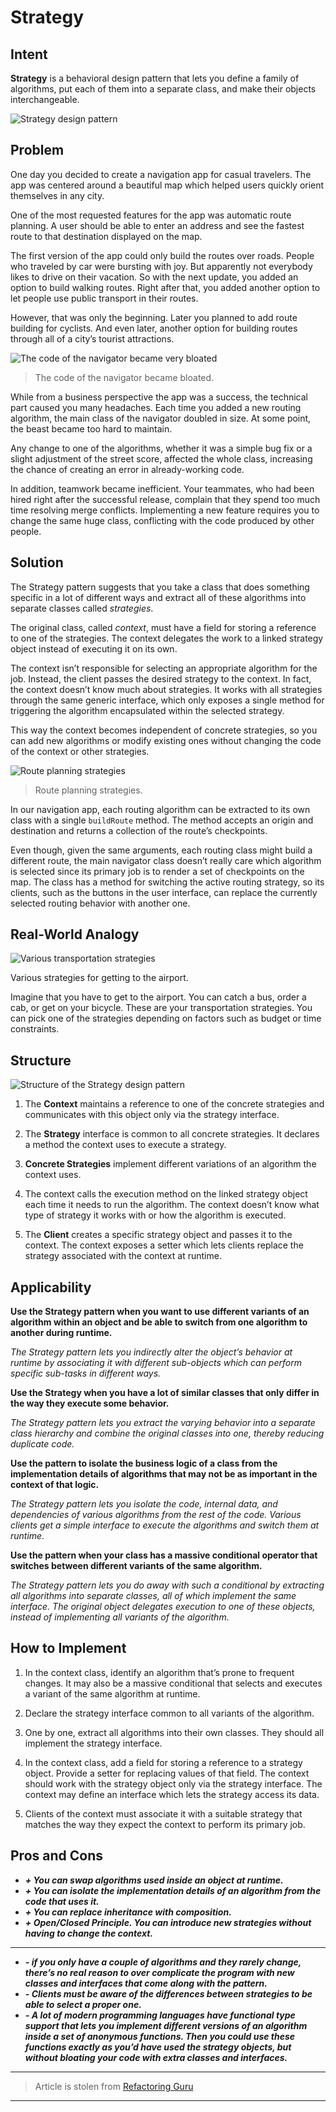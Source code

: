 # Strategy
## Intent

**Strategy** is a behavioral design pattern that lets you define a family of algorithms, put each of them into a separate class, and make their objects interchangeable.

![Strategy design pattern](https://refactoring.guru/images/patterns/content/strategy/strategy.png)</figure>

## Problem

One day you decided to create a navigation app for casual travelers. The app was centered around a beautiful map which helped users quickly orient themselves in any city.

One of the most requested features for the app was automatic route planning. A user should be able to enter an address and see the fastest route to that destination displayed on the map.

The first version of the app could only build the routes over roads. People who traveled by car were bursting with joy. But apparently not everybody likes to drive on their vacation. So with the next update, you added an option to build walking routes. Right after that, you added another option to let people use public transport in their routes.

However, that was only the beginning. Later you planned to add route building for cyclists. And even later, another option for building routes through all of a city’s tourist attractions.

![The code of the navigator became very bloated](https://refactoring.guru/images/patterns/diagrams/strategy/problem.png)

>The code of the navigator became bloated.

While from a business perspective the app was a success, the technical part caused you many headaches. Each time you added a new routing algorithm, the main class of the navigator doubled in size. At some point, the beast became too hard to maintain.

Any change to one of the algorithms, whether it was a simple bug fix or a slight adjustment of the street score, affected the whole class, increasing the chance of creating an error in already-working code.

In addition, teamwork became inefficient. Your teammates, who had been hired right after the successful release, complain that they spend too much time resolving merge conflicts. Implementing a new feature requires you to change the same huge class, conflicting with the code produced by other people.

## Solution

The Strategy pattern suggests that you take a class that does something specific in a lot of different ways and extract all of these algorithms into separate classes called _strategies_.

The original class, called _context_, must have a field for storing a reference to one of the strategies. The context delegates the work to a linked strategy object instead of executing it on its own.

The context isn’t responsible for selecting an appropriate algorithm for the job. Instead, the client passes the desired strategy to the context. In fact, the context doesn’t know much about strategies. It works with all strategies through the same generic interface, which only exposes a single method for triggering the algorithm encapsulated within the selected strategy.

This way the context becomes independent of concrete strategies, so you can add new algorithms or modify existing ones without changing the code of the context or other strategies.

![Route planning strategies](https://refactoring.guru/images/patterns/diagrams/strategy/solution.png)

>Route planning strategies.

In our navigation app, each routing algorithm can be extracted to its own class with a single `buildRoute` method. The method accepts an origin and destination and returns a collection of the route’s checkpoints.

Even though, given the same arguments, each routing class might build a different route, the main navigator class doesn’t really care which algorithm is selected since its primary job is to render a set of checkpoints on the map. The class has a method for switching the active routing strategy, so its clients, such as the buttons in the user interface, can replace the currently selected routing behavior with another one.

## Real-World Analogy

![Various transportation strategies](https://refactoring.guru/images/patterns/content/strategy/strategy-comic-1.png)

Various strategies for getting to the airport.

Imagine that you have to get to the airport. You can catch a bus, order a cab, or get on your bicycle. These are your transportation strategies. You can pick one of the strategies depending on factors such as budget or time constraints.

## Structure

![Structure of the Strategy design pattern](https://refactoring.guru/images/patterns/diagrams/strategy/structure-indexed.png)

1.  The **Context** maintains a reference to one of the concrete strategies and communicates with this object only via the strategy interface.

2.  The **Strategy** interface is common to all concrete strategies. It declares a method the context uses to execute a strategy.

3.  **Concrete Strategies** implement different variations of an algorithm the context uses.

4.  The context calls the execution method on the linked strategy object each time it needs to run the algorithm. The context doesn’t know what type of strategy it works with or how the algorithm is executed.

5.  The **Client** creates a specific strategy object and passes it to the context. The context exposes a setter which lets clients replace the strategy associated with the context at runtime.

## Applicability

**Use the Strategy pattern when you want to use different variants of an algorithm within an object and be able to switch from one algorithm to another during runtime.**

*The Strategy pattern lets you indirectly alter the object’s behavior at runtime by associating it with different sub-objects which can perform specific sub-tasks in different ways.*

**Use the Strategy when you have a lot of similar classes that only differ in the way they execute some behavior.**

*The Strategy pattern lets you extract the varying behavior into a separate class hierarchy and combine the original classes into one, thereby reducing duplicate code.*

**Use the pattern to isolate the business logic of a class from the implementation details of algorithms that may not be as important in the context of that logic.**

*The Strategy pattern lets you isolate the code, internal data, and dependencies of various algorithms from the rest of the code. Various clients get a simple interface to execute the algorithms and switch them at runtime.*

**Use the pattern when your class has a massive conditional operator that switches between different variants of the same algorithm.**

*The Strategy pattern lets you do away with such a conditional by extracting all algorithms into separate classes, all of which implement the same interface. The original object delegates execution to one of these objects, instead of implementing all variants of the algorithm.*

## How to Implement

1.  In the context class, identify an algorithm that’s prone to frequent changes. It may also be a massive conditional that selects and executes a variant of the same algorithm at runtime.

2.  Declare the strategy interface common to all variants of the algorithm.

3.  One by one, extract all algorithms into their own classes. They should all implement the strategy interface.

4.  In the context class, add a field for storing a reference to a strategy object. Provide a setter for replacing values of that field. The context should work with the strategy object only via the strategy interface. The context may define an interface which lets the strategy access its data.

5.  Clients of the context must associate it with a suitable strategy that matches the way they expect the context to perform its primary job.

## Pros and Cons

* ***+ You can swap algorithms used inside an object at runtime.***
* ***+ You can isolate the implementation details of an algorithm from the code that uses it.***
* ***+ You can replace inheritance with composition.***
* ***+ _Open/Closed Principle_. You can introduce new strategies without having to change the context.***

---

* ***- if you only have a couple of algorithms and they rarely change, there’s no real reason to over complicate the program with new classes and interfaces that come along with the pattern.***
* ***- Clients must be aware of the differences between strategies to be able to select a proper one.***
* ***- A lot of modern programming languages have functional type support that lets you implement different versions of an algorithm inside a set of anonymous functions. Then you could use these functions exactly as you’d have used the strategy objects, but without bloating your code with extra classes and interfaces.***
---
>Article is stolen from [Refactoring Guru](https://refactoring.guru)
---
